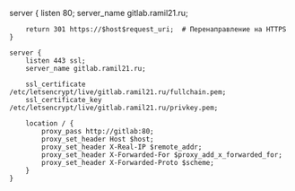 server {
        listen 80;
        server_name gitlab.ramil21.ru;

        return 301 https://$host$request_uri;  # Перенаправление на HTTPS
    }

    server {
        listen 443 ssl;
        server_name gitlab.ramil21.ru;

        ssl_certificate /etc/letsencrypt/live/gitlab.ramil21.ru/fullchain.pem;
        ssl_certificate_key /etc/letsencrypt/live/gitlab.ramil21.ru/privkey.pem;

        location / {
            proxy_pass http://gitlab:80;
            proxy_set_header Host $host;
            proxy_set_header X-Real-IP $remote_addr;
            proxy_set_header X-Forwarded-For $proxy_add_x_forwarded_for;
            proxy_set_header X-Forwarded-Proto $scheme;
        }
    }